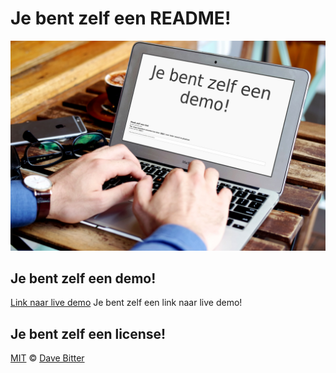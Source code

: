 # Je bent zelf een README!
![What Movie To Watch app](https://raw.githubusercontent.com/DaveBitter/je_bent_zelf_een_/master/screenshots/hero.jpg)

## Je bent zelf een demo!
[Link naar live demo](http://www.je-bent-zelf-een.davebitter.com/?q=demo)
Je bent zelf een link naar live demo!

## Je bent zelf een license!
[MIT](LICENSE.md) © [Dave Bitter](https://github.com/DaveBitter/)
